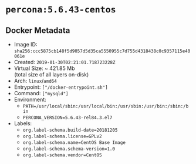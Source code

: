 # `percona:5.6.43-centos`

## Docker Metadata

- Image ID: `sha256:ccc5875cb148f5d9057d5d35ca5550955c7d755d4318438c0c9357115e40061e`
- Created: `2019-01-30T02:21:01.718723228Z`
- Virtual Size: ~ 421.85 Mb  
  (total size of all layers on-disk)
- Arch: `linux`/`amd64`
- Entrypoint: `["/docker-entrypoint.sh"]`
- Command: `["mysqld"]`
- Environment:
  - `PATH=/usr/local/sbin:/usr/local/bin:/usr/sbin:/usr/bin:/sbin:/bin`
  - `PERCONA_VERSION=5.6.43-rel84.3.el7`
- Labels:
  - `org.label-schema.build-date=20181205`
  - `org.label-schema.license=GPLv2`
  - `org.label-schema.name=CentOS Base Image`
  - `org.label-schema.schema-version=1.0`
  - `org.label-schema.vendor=CentOS`
